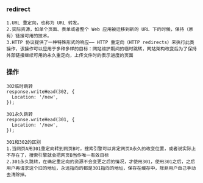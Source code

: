 ### redirect

    1.URL 重定向，也称为 URL 转发。
    2.实际资源，如单个页面、表单或者整个 Web 应用被迁移到新的 URL 下的时候，保持（原有）链接可用的技术。
    3.HTTP 协议提供了一种特殊形式的响应—— HTTP 重定向（HTTP redirects）来执行此类操作，该操作可以应用于多种多样的目标：网站维护期间的临时跳转，网站架构改变后为了保持外部链接继续可用的永久重定向，上传文件时的表示进度的页面

### 操作

    302临时跳转
    response.writeHead(302, {
      Location: '/new',
    });

    301永久跳转
    response.writeHead(301, {
      Location: '/new',
    });

    301和302的区别
    1.当网页A用301重定向转到网页B时，搜索引擎可以肯定网页A永久的改变位置，或者说实际上不存在了，搜索引擎就会把网页B当作唯一有效目标
    2.301永久跳转，在确定重定向的资源不会变更之后的情况，才使用301，使用301之后，之后用户再请求这个旧的地址，永远指向的都是301指向的地址，保存在缓存中，除非用户自己手动去清除掉。